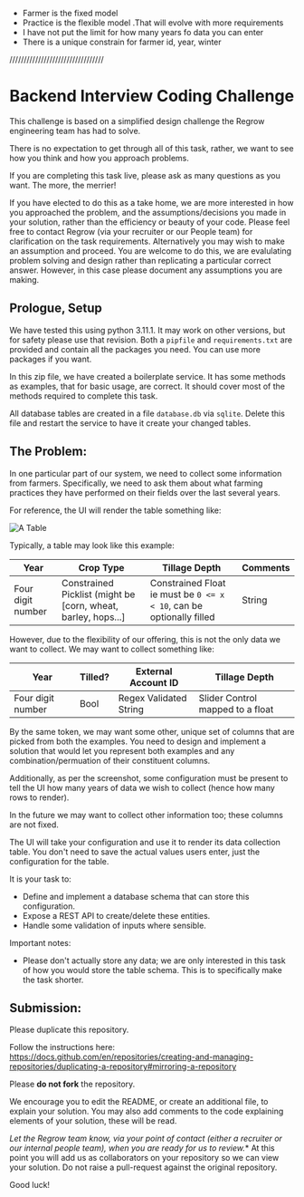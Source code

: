 - Farmer is the fixed model
- Practice is the flexible model .That will evolve with more requirements
- I have not put the limit for how many years fo data you can enter 
- There is a unique constrain for farmer id, year, winter 



/////////////////////////////////

# Backend Interview Coding Challenge
This challenge is based on a simplified design challenge the Regrow engineering team has had to solve.

There is no expectation to get through all of this task, rather, we want to see how you think and how you approach problems. 

If you are completing this task live, please ask as many questions as you want. The more, the merrier!

If you have elected to do this as a take home, we are more interested in how you approached the problem, and the assumptions/decisions you made in your solution, rather than the efficiency or beauty of your code. Please feel free to contact Regrow (via your recruiter or our People team) for clarification on the task requirements. Alternatively you may wish to make an assumption and proceed. You are welcome to do this, we are evalulating problem solving and design rather than replicating a particular correct answer. However, in this case please document any assumptions you are making.

## Prologue, Setup
We have tested this using python 3.11.1. It may work on other versions, but for safety please use that revision.
Both a `pipfile` and `requirements.txt` are provided and contain all the packages you need. You can use more packages if you want.

In this zip file, we have created a boilerplate service. It has some methods as examples, that for basic usage, are correct. It should cover most of the methods required to complete this task.

All database tables are created in a file `database.db` via `sqlite`. Delete this file and restart the service to have it create your changed tables.

## The Problem: 
In one particular part of our system, we need to collect some information from farmers. Specifically, we need to ask them about what farming practices they have performed on their fields over the last several years.

For reference, the UI will render the table something like:

![A Table](sample_table.png "Table View")

Typically, a table may look like this example:

| Year | Crop Type | Tillage Depth | Comments |
| --- | --- | --- | --- |
| Four digit number | Constrained Picklist (might be [corn, wheat, barley, hops...] | Constrained Float ie must be `0 <= x < 10`, can be optionally filled  | String |

However, due to the flexibility of our offering, this is not the only data we want to collect. We may want to collect something like:

| Year | Tilled? | External Account ID | Tillage Depth |
| --- | --- | --- | --- |
| Four digit number | Bool | Regex Validated String | Slider Control mapped to a float |

By the same token, we may want some other, unique set of columns that are picked from both the examples. You need to design and implement a solution that would let you represent both examples and any combination/permuation of their constituent columns.

Additionally, as per the screenshot, some configuration must be present to tell the UI how many years of data we wish to collect (hence how many rows to render).

In the future we may want to collect other information too; these columns are not fixed.

The UI will take your configuration and use it to render its data collection table. You don't need to save the actual values users enter, just the configuration for the table.

It is your task to:
- Define and implement a database schema that can store this configuration.
- Expose a REST API to create/delete these entities.
- Handle some validation of inputs where sensible.

Important notes:
- Please don't actually store any data; we are only interested in this task of how you would store the table schema. This is to specifically make the task shorter.


## Submission:

Please duplicate this repository.

Follow the instructions here: https://docs.github.com/en/repositories/creating-and-managing-repositories/duplicating-a-repository#mirroring-a-repository

Please **do not fork** the repository.

We encourage you to edit the README, or create an additional file, to explain your solution. You may also add comments to the code explaining elements of your solution, these will be read.

*Let the Regrow team know, via your point of contact (either a recruiter or our internal people team), when you are ready for us to review.** At this point you will add us as collaborators on your repository so we can view your solution. Do not raise a pull-request against the original repository.

Good luck!


